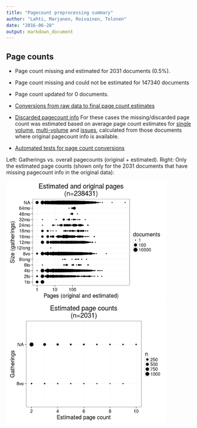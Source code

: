 ```yaml
---
title: "Pagecount preprocessing summary"
author: "Lahti, Marjanen, Roivainen, Tolonen"
date: "2016-06-28"
output: markdown_document
---
```





## Page counts

  * Page count missing and estimated for 2031 documents (0.5%).

  * Page count missing and could not be estimated for 147340 documents

  * Page count updated for 0 documents.
  
  * [Conversions from raw data to final page count estimates](output.tables/pagecount_conversion_nontrivial.csv)

<!--[Page conversions from raw data to final page count estimates with volume info](output.tables/page_conversion_table_full.csv)-->

  * [Discarded pagecount info](output.tables/pagecount_discarded.csv) For these cases the missing/discarded page count was estimated based on average page count estimates for [single volume](mean_pagecounts_singlevol.csv), [multi-volume](mean_pagecounts_multivol.csv) and [issues](mean_pagecounts_issue.csv), calculated from those documents where original pagecount info is available.

  * [Automated tests for page count conversions](https://github.com/rOpenGov/bibliographica/blob/master/inst/extdata/tests_polish_physical_extent.csv)


Left: Gatherings vs. overall pagecounts (original + estimated). Right: Only the estimated page counts (shown only for the 2031 documents that have missing pagecount info in the original data):

<img src="figure/size-size-estimated-1.png" title="plot of chunk size-estimated" alt="plot of chunk size-estimated" width="430px" /><img src="figure/size-size-estimated-2.png" title="plot of chunk size-estimated" alt="plot of chunk size-estimated" width="430px" />


<!--

## Average page counts (only works in CERL now)

Multi-volume documents average page counts are given per volume.


|doc.dimension |mean.pages.singlevol |median.pages.singlevol | n.singlevol| mean.pages.multivol| median.pages.multivol| n.multivol| mean.pages.issue| median.pages.issue| n.issue|
|:-------------|:--------------------|:----------------------|-----------:|-------------------:|---------------------:|----------:|----------------:|------------------:|-------:|
|2fo           |NA                   |NA                     |        1858|                  NA|                    NA|         NA|               NA|                 NA|      94|
|4to           |NA                   |NA                     |       32051|                  NA|                    NA|         NA|               NA|                 NA|   32064|
|6to           |NA                   |NA                     |          28|                  NA|                    NA|         NA|               NA|                 NA|       1|
|8long         |NA                   |NA                     |          14|                  NA|                    NA|         NA|               NA|                 NA|      NA|
|8vo           |NA                   |NA                     |       25060|                   1|                     1|         95|                1|                  1|      30|
|12long        |NA                   |NA                     |           1|                  NA|                    NA|         NA|               NA|                 NA|      NA|
|12mo          |NA                   |NA                     |        3288|                 NaN|                    NA|         20|              NaN|                 NA|       3|
|16mo          |NA                   |NA                     |        1599|                 NaN|                    NA|          6|               NA|                 NA|      NA|
|18mo          |NA                   |NA                     |          95|                  NA|                    NA|         NA|               NA|                 NA|      NA|
|24mo          |NA                   |NA                     |         171|                  NA|                    NA|         NA|               NA|                 NA|      NA|
|32mo          |NA                   |NA                     |          32|                  NA|                    NA|         NA|               NA|                 NA|      NA|
|48mo          |NA                   |NA                     |           7|                  NA|                    NA|         NA|               NA|                 NA|      NA|
|64mo          |NA                   |NA                     |          35|                  NA|                    NA|         NA|               NA|                 NA|      NA|
|NA            |NA                   |NA                     |      318072|                   1|                     1|       1941|                1|                  1|    3596|
|1to           |NA                   |NA                     |          NA|                  NA|                    NA|         NA|               NA|                 NA|    1179|

![plot of chunk size-pagecountsmulti2](figure/size-size-pagecountsmulti2-1.png)

-->
